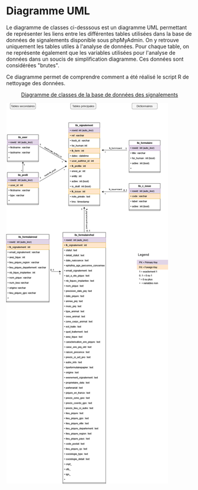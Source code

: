 # Diagramme UML

Le diagramme de classes ci-desssous est un diagramme UML permettant de représenter les liens entre les différentes tables utilisées dans la base de données de signalements disponible sous phpMyAdmin. On y retrouve uniquement les tables utiles à l'analyse de données. Pour chaque table, on ne représente également que les variables utilisées pour l'analyse de données dans un soucis de simplification diagramme. Ces données sont considérées "brutes".

Ce diagramme permet de comprendre comment a été réalisé le script R de nettoyage des données.


<div align=center>
<u>Diagramme de classes de la base de données des signalements</u>
</div>

![uml](_images/uml.drawio.png)
